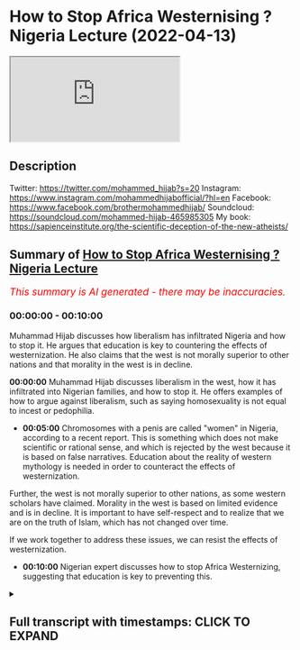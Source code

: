 # How to Stop Africa Westernising ? Nigeria Lecture (2022-04-13)

<iframe loading='lazy' src='https://www.youtube.com/embed/wVpmwQHHSEM'></iframe>

## Description

Twitter: https://twitter.com/mohammed_hijab?s=20
Instagram: https://www.instagram.com/mohammedhijabofficial/?hl=en
Facebook: https://www.facebook.com/brothermohammedhijab/
Soundcloud: https://soundcloud.com/mohammed-hijab-465985305
My book: https://sapienceinstitute.org/the-scientific-deception-of-the-new-atheists/

## Summary of [How to Stop Africa Westernising ? Nigeria Lecture](https://www.youtube.com/watch?v=wVpmwQHHSEM)


*<span style="color:red; font-size:125%">This summary is AI generated - there may be inaccuracies</span>. [](/)*

### <a onclick="modifyYTiframeseektime('0')">00:00:00</a> - <a onclick="modifyYTiframeseektime('600')">00:10:00</a>

Muhammad Hijab discusses how liberalism has infiltrated Nigeria and how to stop it. He argues that education is key to countering the effects of westernization. He also claims that the west is not morally superior to other nations and that morality in the west is in decline.

**<a onclick="modifyYTiframeseektime('0')">00:00:00</a>** Muhammad Hijab discusses liberalism in the west, how it has infiltrated into Nigerian families, and how to stop it. He offers examples of how to argue against liberalism, such as saying homosexuality is not equal to incest or pedophilia.
* **<a onclick="modifyYTiframeseektime('300')">00:05:00</a>** Chromosomes with a penis are called "women" in Nigeria, according to a recent report. This is something which does not make scientific or rational sense, and which is rejected by the west because it is based on false narratives. Education about the reality of western mythology is needed in order to counteract the effects of westernization.

Further, the west is not morally superior to other nations, as some western scholars have claimed. Morality in the west is based on limited evidence and is in decline. It is important to have self-respect and to realize that we are on the truth of Islam, which has not changed over time.

If we work together to address these issues, we can resist the effects of westernization.
* **<a onclick="modifyYTiframeseektime('600')">00:10:00</a>**  Nigerian expert discusses how to stop Africa Westernizing, suggesting that education is key to preventing this.

<details><summary><h2>Full transcript with timestamps: CLICK TO EXPAND</h2></summary>

<a onclick="modifyYTiframeseektime('2')">0:00:02</a> uh my question is for  
<a onclick="modifyYTiframeseektime('5')">0:00:05</a> okay so my question is for  
<a onclick="modifyYTiframeseektime('7')">0:00:07</a> uh ustaff  
<a onclick="modifyYTiframeseektime('8')">0:00:08</a> muhammad hijab so  
<a onclick="modifyYTiframeseektime('10')">0:00:10</a> um a lot of your da'awa is  
<a onclick="modifyYTiframeseektime('13')">0:00:13</a> you know  
<a onclick="modifyYTiframeseektime('14')">0:00:14</a> exposing the liberal agenda you know  
<a onclick="modifyYTiframeseektime('17')">0:00:17</a> from the west and so on and how it's  
<a onclick="modifyYTiframeseektime('19')">0:00:19</a> creeping into uh families and destroying  
<a onclick="modifyYTiframeseektime('22')">0:00:22</a> families and destroying cultures  
<a onclick="modifyYTiframeseektime('25')">0:00:25</a> and um in nigeria i think it's still  
<a onclick="modifyYTiframeseektime('29')">0:00:29</a> at an earlier stage as it might be in  
<a onclick="modifyYTiframeseektime('32')">0:00:32</a> the west maybe like the uk or the us so  
<a onclick="modifyYTiframeseektime('35')">0:00:35</a> um  
<a onclick="modifyYTiframeseektime('36')">0:00:36</a> what do you think we should start to do  
<a onclick="modifyYTiframeseektime('39')">0:00:39</a> now in nigeria whereby it hasn't reached  
<a onclick="modifyYTiframeseektime('41')">0:00:41</a> the stage whereby it's  
<a onclick="modifyYTiframeseektime('43')">0:00:43</a> irreversible what can we do to lip it in  
<a onclick="modifyYTiframeseektime('45')">0:00:45</a> the body so it doesn't you know  
<a onclick="modifyYTiframeseektime('47')">0:00:47</a> infiltrate our culture and our religion  
<a onclick="modifyYTiframeseektime('50')">0:00:50</a> here in nigeria so what do you think we  
<a onclick="modifyYTiframeseektime('52')">0:00:52</a> can do what steps do you think we can  
<a onclick="modifyYTiframeseektime('53')">0:00:53</a> take in order to repeat in the board  
<a onclick="modifyYTiframeseektime('54')">0:00:54</a> next questions you had the first  
<a onclick="modifyYTiframeseektime('56')">0:00:56</a> question there's another question again  
<a onclick="modifyYTiframeseektime('58')">0:00:58</a> talking about the hairstyle for a male  
<a onclick="modifyYTiframeseektime('62')">0:01:02</a> muslim how does it go  
<a onclick="modifyYTiframeseektime('66')">0:01:06</a> as for the first question about  
<a onclick="modifyYTiframeseektime('68')">0:01:08</a> liberalism  
<a onclick="modifyYTiframeseektime('70')">0:01:10</a> before  
<a onclick="modifyYTiframeseektime('72')">0:01:12</a> in the west and when i say the west i'm  
<a onclick="modifyYTiframeseektime('75')">0:01:15</a> talking about  
<a onclick="modifyYTiframeseektime('77')">0:01:17</a> england  
<a onclick="modifyYTiframeseektime('79')">0:01:19</a> france  
<a onclick="modifyYTiframeseektime('80')">0:01:20</a> germany  
<a onclick="modifyYTiframeseektime('81')">0:01:21</a> and its extensions like the united  
<a onclick="modifyYTiframeseektime('83')">0:01:23</a> states of america  
<a onclick="modifyYTiframeseektime('86')">0:01:26</a> in the west the religions that used to  
<a onclick="modifyYTiframeseektime('88')">0:01:28</a> be very popular  
<a onclick="modifyYTiframeseektime('90')">0:01:30</a> was christianity  
<a onclick="modifyYTiframeseektime('92')">0:01:32</a> now  
<a onclick="modifyYTiframeseektime('93')">0:01:33</a> in the country wherein which i live  
<a onclick="modifyYTiframeseektime('96')">0:01:36</a> which is the uk  
<a onclick="modifyYTiframeseektime('98')">0:01:38</a> the majority of people are not christian  
<a onclick="modifyYTiframeseektime('101')">0:01:41</a> anymore  
<a onclick="modifyYTiframeseektime('102')">0:01:42</a> this is a very important point  
<a onclick="modifyYTiframeseektime('105')">0:01:45</a> you will know that christianity came  
<a onclick="modifyYTiframeseektime('107')">0:01:47</a> into nigeria  
<a onclick="modifyYTiframeseektime('108')">0:01:48</a> through colonialism  
<a onclick="modifyYTiframeseektime('111')">0:01:51</a> when the missionaries came into nigeria  
<a onclick="modifyYTiframeseektime('114')">0:01:54</a> in the early 1900s  
<a onclick="modifyYTiframeseektime('117')">0:01:57</a> and they sometimes pushed the agenda of  
<a onclick="modifyYTiframeseektime('120')">0:02:00</a> christianity  
<a onclick="modifyYTiframeseektime('122')">0:02:02</a> it is ironic now  
<a onclick="modifyYTiframeseektime('124')">0:02:04</a> that the white man came into the country  
<a onclick="modifyYTiframeseektime('129')">0:02:09</a> taught people christianity  
<a onclick="modifyYTiframeseektime('131')">0:02:11</a> but now has left it himself  
<a onclick="modifyYTiframeseektime('134')">0:02:14</a> you see this point  
<a onclick="modifyYTiframeseektime('135')">0:02:15</a> the white man has left 40 percent  
<a onclick="modifyYTiframeseektime('139')">0:02:19</a> the census data in 2021  
<a onclick="modifyYTiframeseektime('142')">0:02:22</a> in the uk  
<a onclick="modifyYTiframeseektime('143')">0:02:23</a> says 40 percent  
<a onclick="modifyYTiframeseektime('146')">0:02:26</a> the estimates are 40 of people will be  
<a onclick="modifyYTiframeseektime('148')">0:02:28</a> christian in the uk which is the  
<a onclick="modifyYTiframeseektime('150')">0:02:30</a> majority of people are not christian  
<a onclick="modifyYTiframeseektime('153')">0:02:33</a> they are  
<a onclick="modifyYTiframeseektime('154')">0:02:34</a> non-religious the same thing can be said  
<a onclick="modifyYTiframeseektime('157')">0:02:37</a> in other countries in europe  
<a onclick="modifyYTiframeseektime('159')">0:02:39</a> instead  
<a onclick="modifyYTiframeseektime('161')">0:02:41</a> in the west now you have ideologies  
<a onclick="modifyYTiframeseektime('164')">0:02:44</a> you don't have religions as the main  
<a onclick="modifyYTiframeseektime('167')">0:02:47</a> ideas now you have ideologies  
<a onclick="modifyYTiframeseektime('170')">0:02:50</a> and the ideology of the west is called  
<a onclick="modifyYTiframeseektime('173')">0:02:53</a> liberalism  
<a onclick="modifyYTiframeseektime('174')">0:02:54</a> it is the main ideology  
<a onclick="modifyYTiframeseektime('177')">0:02:57</a> now it has replaced religion in the west  
<a onclick="modifyYTiframeseektime('182')">0:03:02</a> liberalism basically states  
<a onclick="modifyYTiframeseektime('184')">0:03:04</a> that we are the most important thing  
<a onclick="modifyYTiframeseektime('188')">0:03:08</a> and it says  
<a onclick="modifyYTiframeseektime('189')">0:03:09</a> you can do whatever you want so long as  
<a onclick="modifyYTiframeseektime('192')">0:03:12</a> you don't harm anybody else that's what  
<a onclick="modifyYTiframeseektime('194')">0:03:14</a> they say  
<a onclick="modifyYTiframeseektime('195')">0:03:15</a> so when we talk about homosexuality  
<a onclick="modifyYTiframeseektime('198')">0:03:18</a> a man having intercourse with another  
<a onclick="modifyYTiframeseektime('200')">0:03:20</a> man and having a relationship with  
<a onclick="modifyYTiframeseektime('202')">0:03:22</a> another man or a woman  
<a onclick="modifyYTiframeseektime('204')">0:03:24</a> having a relationship with another woman  
<a onclick="modifyYTiframeseektime('206')">0:03:26</a> they say this is okay this is fine  
<a onclick="modifyYTiframeseektime('210')">0:03:30</a> and they say this is okay and this is  
<a onclick="modifyYTiframeseektime('212')">0:03:32</a> fine because they are not harming  
<a onclick="modifyYTiframeseektime('213')">0:03:33</a> anybody else  
<a onclick="modifyYTiframeseektime('215')">0:03:35</a> don't get into their business leave them  
<a onclick="modifyYTiframeseektime('217')">0:03:37</a> alone this is what they say  
<a onclick="modifyYTiframeseektime('219')">0:03:39</a> i have had discussions which you can  
<a onclick="modifyYTiframeseektime('221')">0:03:41</a> find online  
<a onclick="modifyYTiframeseektime('222')">0:03:42</a> with many of them  
<a onclick="modifyYTiframeseektime('224')">0:03:44</a> and ask them questions  
<a onclick="modifyYTiframeseektime('226')">0:03:46</a> for example  
<a onclick="modifyYTiframeseektime('228')">0:03:48</a> i say to them  
<a onclick="modifyYTiframeseektime('229')">0:03:49</a> what do you say  
<a onclick="modifyYTiframeseektime('231')">0:03:51</a> of a situation where a brother and a  
<a onclick="modifyYTiframeseektime('234')">0:03:54</a> sister are in the relationship together  
<a onclick="modifyYTiframeseektime('236')">0:03:56</a> brother and sister  
<a onclick="modifyYTiframeseektime('239')">0:03:59</a> so long as they don't harm anybody else  
<a onclick="modifyYTiframeseektime('241')">0:04:01</a> the brother can use condom or something  
<a onclick="modifyYTiframeseektime('244')">0:04:04</a> sorry to say sorry to be explicit  
<a onclick="modifyYTiframeseektime('247')">0:04:07</a> they say this is very bad this is very  
<a onclick="modifyYTiframeseektime('249')">0:04:09</a> wrong  
<a onclick="modifyYTiframeseektime('250')">0:04:10</a> i say but this is what your principle  
<a onclick="modifyYTiframeseektime('251')">0:04:11</a> says  
<a onclick="modifyYTiframeseektime('252')">0:04:12</a> you said you can do whatever you like so  
<a onclick="modifyYTiframeseektime('255')">0:04:15</a> long as you don't harm anybody else  
<a onclick="modifyYTiframeseektime('257')">0:04:17</a> so homosexuality  
<a onclick="modifyYTiframeseektime('259')">0:04:19</a> the idea of a man being in a  
<a onclick="modifyYTiframeseektime('261')">0:04:21</a> relationship with another man  
<a onclick="modifyYTiframeseektime('263')">0:04:23</a> is a kin or the same or comparative to  
<a onclick="modifyYTiframeseektime('267')">0:04:27</a> a brother being in a relationship with a  
<a onclick="modifyYTiframeseektime('270')">0:04:30</a> sister  
<a onclick="modifyYTiframeseektime('272')">0:04:32</a> they don't want to accept the difference  
<a onclick="modifyYTiframeseektime('275')">0:04:35</a> so what you do like anything  
<a onclick="modifyYTiframeseektime('277')">0:04:37</a> is you show  
<a onclick="modifyYTiframeseektime('279')">0:04:39</a> that rationally their new ideologies  
<a onclick="modifyYTiframeseektime('282')">0:04:42</a> don't make sense  
<a onclick="modifyYTiframeseektime('285')">0:04:45</a> for example now you have people  
<a onclick="modifyYTiframeseektime('288')">0:04:48</a> that say there are men and they are  
<a onclick="modifyYTiframeseektime('290')">0:04:50</a> actually born as women  
<a onclick="modifyYTiframeseektime('292')">0:04:52</a> they have an xx chromosome  
<a onclick="modifyYTiframeseektime('296')">0:04:56</a> and they say they are men  
<a onclick="modifyYTiframeseektime('298')">0:04:58</a> or women who are men are born over xy  
<a onclick="modifyYTiframeseektime('301')">0:05:01</a> chromosome with a penis sorry to say  
<a onclick="modifyYTiframeseektime('304')">0:05:04</a> they say they are  
<a onclick="modifyYTiframeseektime('306')">0:05:06</a> women  
<a onclick="modifyYTiframeseektime('307')">0:05:07</a> in fact i heard there's somebody in  
<a onclick="modifyYTiframeseektime('309')">0:05:09</a> nigeria now called bob briskey or  
<a onclick="modifyYTiframeseektime('312')">0:05:12</a> something like that i'm sure many of you  
<a onclick="modifyYTiframeseektime('314')">0:05:14</a> know what i'm talking about  
<a onclick="modifyYTiframeseektime('315')">0:05:15</a> he's like this yeah i've heard that i  
<a onclick="modifyYTiframeseektime('318')">0:05:18</a> mean you can correct me if i'm wrong  
<a onclick="modifyYTiframeseektime('321')">0:05:21</a> now  
<a onclick="modifyYTiframeseektime('323')">0:05:23</a> this is  
<a onclick="modifyYTiframeseektime('325')">0:05:25</a> something which doesn't make scientific  
<a onclick="modifyYTiframeseektime('327')">0:05:27</a> sense  
<a onclick="modifyYTiframeseektime('329')">0:05:29</a> it doesn't make sense  
<a onclick="modifyYTiframeseektime('331')">0:05:31</a> they make the white man and the western  
<a onclick="modifyYTiframeseektime('333')">0:05:33</a> world makes fun of  
<a onclick="modifyYTiframeseektime('335')">0:05:35</a> the easterners  
<a onclick="modifyYTiframeseektime('337')">0:05:37</a> they say  
<a onclick="modifyYTiframeseektime('339')">0:05:39</a> look what these people are doing they  
<a onclick="modifyYTiframeseektime('341')">0:05:41</a> believe in mythologies they believe in  
<a onclick="modifyYTiframeseektime('343')">0:05:43</a> gods and voodoo and all of this  
<a onclick="modifyYTiframeseektime('346')">0:05:46</a> but the white man now and the west  
<a onclick="modifyYTiframeseektime('350')">0:05:50</a> they believe in mythologies what is a  
<a onclick="modifyYTiframeseektime('352')">0:05:52</a> mythology something which is against the  
<a onclick="modifyYTiframeseektime('354')">0:05:54</a> reality  
<a onclick="modifyYTiframeseektime('355')">0:05:55</a> something which is a story a narrative  
<a onclick="modifyYTiframeseektime('357')">0:05:57</a> which is  
<a onclick="modifyYTiframeseektime('358')">0:05:58</a> not true  
<a onclick="modifyYTiframeseektime('360')">0:06:00</a> when a man says i'm a woman or woman  
<a onclick="modifyYTiframeseektime('362')">0:06:02</a> says i'm a man  
<a onclick="modifyYTiframeseektime('364')">0:06:04</a> this is a form of myth religion  
<a onclick="modifyYTiframeseektime('367')">0:06:07</a> so we need to teach our children  
<a onclick="modifyYTiframeseektime('371')">0:06:11</a> that the western people and the white  
<a onclick="modifyYTiframeseektime('373')">0:06:13</a> man  
<a onclick="modifyYTiframeseektime('374')">0:06:14</a> now has a new kind of mythology  
<a onclick="modifyYTiframeseektime('377')">0:06:17</a> and they want to  
<a onclick="modifyYTiframeseektime('378')">0:06:18</a> force us to believe it but in a  
<a onclick="modifyYTiframeseektime('380')">0:06:20</a> different way  
<a onclick="modifyYTiframeseektime('381')">0:06:21</a> a hundred years ago  
<a onclick="modifyYTiframeseektime('383')">0:06:23</a> they gave us no choice they came into  
<a onclick="modifyYTiframeseektime('385')">0:06:25</a> africa  
<a onclick="modifyYTiframeseektime('386')">0:06:26</a> and they they pointed the guns at us  
<a onclick="modifyYTiframeseektime('389')">0:06:29</a> simple as that they had more guns they  
<a onclick="modifyYTiframeseektime('391')">0:06:31</a> pointed the guns at us and they said  
<a onclick="modifyYTiframeseektime('393')">0:06:33</a> this is we're coming to civilize you  
<a onclick="modifyYTiframeseektime('395')">0:06:35</a> it's what they said before  
<a onclick="modifyYTiframeseektime('397')">0:06:37</a> now  
<a onclick="modifyYTiframeseektime('398')">0:06:38</a> they're not doing it that way because  
<a onclick="modifyYTiframeseektime('400')">0:06:40</a> they realize that's a very difficult way  
<a onclick="modifyYTiframeseektime('402')">0:06:42</a> so the way they are doing it is through  
<a onclick="modifyYTiframeseektime('404')">0:06:44</a> netflix through youtube  
<a onclick="modifyYTiframeseektime('406')">0:06:46</a> through movies  
<a onclick="modifyYTiframeseektime('408')">0:06:48</a> through series  
<a onclick="modifyYTiframeseektime('410')">0:06:50</a> and somebody watching something online  
<a onclick="modifyYTiframeseektime('413')">0:06:53</a> and they're attracted to western  
<a onclick="modifyYTiframeseektime('415')">0:06:55</a> ideology  
<a onclick="modifyYTiframeseektime('417')">0:06:57</a> the reason why they're attracted to it  
<a onclick="modifyYTiframeseektime('420')">0:07:00</a> is because they think the white man is  
<a onclick="modifyYTiframeseektime('422')">0:07:02</a> always right  
<a onclick="modifyYTiframeseektime('423')">0:07:03</a> that's what they think  
<a onclick="modifyYTiframeseektime('425')">0:07:05</a> that's what people think  
<a onclick="modifyYTiframeseektime('427')">0:07:07</a> whether they're asian people or african  
<a onclick="modifyYTiframeseektime('429')">0:07:09</a> people or arab people because the white  
<a onclick="modifyYTiframeseektime('431')">0:07:11</a> man has the biggest guns and the  
<a onclick="modifyYTiframeseektime('433')">0:07:13</a> cleanest streets and the tallest  
<a onclick="modifyYTiframeseektime('435')">0:07:15</a> buildings  
<a onclick="modifyYTiframeseektime('436')">0:07:16</a> we think that they must be right in  
<a onclick="modifyYTiframeseektime('438')">0:07:18</a> everything else  
<a onclick="modifyYTiframeseektime('441')">0:07:21</a> but this is not true because this is  
<a onclick="modifyYTiframeseektime('443')">0:07:23</a> something which they have no evidence  
<a onclick="modifyYTiframeseektime('444')">0:07:24</a> for  
<a onclick="modifyYTiframeseektime('446')">0:07:26</a> so we bring the matter back to an  
<a onclick="modifyYTiframeseektime('448')">0:07:28</a> evidence discussion  
<a onclick="modifyYTiframeseektime('451')">0:07:31</a> we bring the matter back to an evidence  
<a onclick="modifyYTiframeseektime('454')">0:07:34</a> just like we did with christianity we  
<a onclick="modifyYTiframeseektime('456')">0:07:36</a> showed them that christianity is false  
<a onclick="modifyYTiframeseektime('458')">0:07:38</a> now they agree with us  
<a onclick="modifyYTiframeseektime('460')">0:07:40</a> they most of them now in the west say  
<a onclick="modifyYTiframeseektime('462')">0:07:42</a> yes we agree christianity is wrong  
<a onclick="modifyYTiframeseektime('465')">0:07:45</a> now they are saying this  
<a onclick="modifyYTiframeseektime('467')">0:07:47</a> we're saying now you are wrong again  
<a onclick="modifyYTiframeseektime('470')">0:07:50</a> just because you have tall buildings in  
<a onclick="modifyYTiframeseektime('472')">0:07:52</a> your cities  
<a onclick="modifyYTiframeseektime('474')">0:07:54</a> which you only have because you took our  
<a onclick="modifyYTiframeseektime('476')">0:07:56</a> wealth from our countries africa and  
<a onclick="modifyYTiframeseektime('478')">0:07:58</a> asia and these places you only have  
<a onclick="modifyYTiframeseektime('480')">0:08:00</a> those two and clean buildings because of  
<a onclick="modifyYTiframeseektime('482')">0:08:02</a> that it doesn't mean you're right about  
<a onclick="modifyYTiframeseektime('484')">0:08:04</a> morality  
<a onclick="modifyYTiframeseektime('486')">0:08:06</a> that's a false understanding  
<a onclick="modifyYTiframeseektime('489')">0:08:09</a> one of their scholars his name was carl  
<a onclick="modifyYTiframeseektime('491')">0:08:11</a> young  
<a onclick="modifyYTiframeseektime('492')">0:08:12</a> he said something very interesting  
<a onclick="modifyYTiframeseektime('494')">0:08:14</a> he said that the west  
<a onclick="modifyYTiframeseektime('496')">0:08:16</a> are technological giants  
<a onclick="modifyYTiframeseektime('498')">0:08:18</a> and moral dwarfs  
<a onclick="modifyYTiframeseektime('502')">0:08:22</a> they have very limited morality  
<a onclick="modifyYTiframeseektime('505')">0:08:25</a> in some western countries you can have  
<a onclick="modifyYTiframeseektime('507')">0:08:27</a> sex with a dog  
<a onclick="modifyYTiframeseektime('509')">0:08:29</a> it's  
<a onclick="modifyYTiframeseektime('510')">0:08:30</a> legal for you to have intercourse with a  
<a onclick="modifyYTiframeseektime('512')">0:08:32</a> with an animal with a dog  
<a onclick="modifyYTiframeseektime('516')">0:08:36</a> yes  
<a onclick="modifyYTiframeseektime('517')">0:08:37</a> i have debated professors in the west  
<a onclick="modifyYTiframeseektime('519')">0:08:39</a> and they said yes you can have sex with  
<a onclick="modifyYTiframeseektime('521')">0:08:41</a> a dog  
<a onclick="modifyYTiframeseektime('522')">0:08:42</a> they agreed with that i said how is the  
<a onclick="modifyYTiframeseektime('524')">0:08:44</a> dog going to tell you whether he wants  
<a onclick="modifyYTiframeseektime('526')">0:08:46</a> to have sex with you or not  
<a onclick="modifyYTiframeseektime('528')">0:08:48</a> what does the dog have to do  
<a onclick="modifyYTiframeseektime('531')">0:08:51</a> and so they haven't got questions for  
<a onclick="modifyYTiframeseektime('533')">0:08:53</a> these they haven't got answers for these  
<a onclick="modifyYTiframeseektime('535')">0:08:55</a> questions their morality is defunct  
<a onclick="modifyYTiframeseektime('537')">0:08:57</a> and we need to have self-respect and  
<a onclick="modifyYTiframeseektime('540')">0:09:00</a> realize that we're upon the truth  
<a onclick="modifyYTiframeseektime('544')">0:09:04</a> we have to be confident with the truth  
<a onclick="modifyYTiframeseektime('546')">0:09:06</a> of islam  
<a onclick="modifyYTiframeseektime('548')">0:09:08</a> their ideas keep changing our ideas have  
<a onclick="modifyYTiframeseektime('551')">0:09:11</a> remained the same actually  
<a onclick="modifyYTiframeseektime('553')">0:09:13</a> and so  
<a onclick="modifyYTiframeseektime('555')">0:09:15</a> the first step is to recognize the  
<a onclick="modifyYTiframeseektime('557')">0:09:17</a> problem  
<a onclick="modifyYTiframeseektime('558')">0:09:18</a> there is a problem  
<a onclick="modifyYTiframeseektime('560')">0:09:20</a> where because we've been colonized so  
<a onclick="modifyYTiframeseektime('562')">0:09:22</a> many times before we think whatever the  
<a onclick="modifyYTiframeseektime('565')">0:09:25</a> white man says it must be right  
<a onclick="modifyYTiframeseektime('567')">0:09:27</a> we have to accept this some people have  
<a onclick="modifyYTiframeseektime('570')">0:09:30</a> this not everybody but some people have  
<a onclick="modifyYTiframeseektime('571')">0:09:31</a> this idea  
<a onclick="modifyYTiframeseektime('573')">0:09:33</a> the second thing is to realize that  
<a onclick="modifyYTiframeseektime('574')">0:09:34</a> their ideas have been wrong before and  
<a onclick="modifyYTiframeseektime('576')">0:09:36</a> they've changed their mind before  
<a onclick="modifyYTiframeseektime('578')">0:09:38</a> number three  
<a onclick="modifyYTiframeseektime('580')">0:09:40</a> is then to realize that let's bring it  
<a onclick="modifyYTiframeseektime('582')">0:09:42</a> back to an evidence discussion  
<a onclick="modifyYTiframeseektime('585')">0:09:45</a> what they are saying  
<a onclick="modifyYTiframeseektime('587')">0:09:47</a> is not in line with scientific or  
<a onclick="modifyYTiframeseektime('590')">0:09:50</a> rational evidence  
<a onclick="modifyYTiframeseektime('592')">0:09:52</a> therefore we say  
<a onclick="modifyYTiframeseektime('594')">0:09:54</a> if we do this if we start the process  
<a onclick="modifyYTiframeseektime('595')">0:09:55</a> from now  
<a onclick="modifyYTiframeseektime('597')">0:09:57</a> then when they come in with their  
<a onclick="modifyYTiframeseektime('599')">0:09:59</a> agendas  
<a onclick="modifyYTiframeseektime('601')">0:10:01</a> through education system or through this  
<a onclick="modifyYTiframeseektime('603')">0:10:03</a> or through that whatever it may be we  
<a onclick="modifyYTiframeseektime('605')">0:10:05</a> can already have the  
<a onclick="modifyYTiframeseektime('607')">0:10:07</a> ability to  
<a onclick="modifyYTiframeseektime('609')">0:10:09</a> to  
</details>
